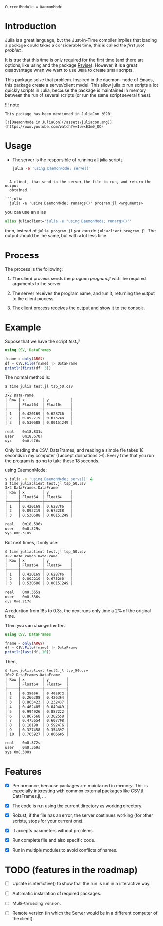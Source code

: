 ```@meta
CurrentModule = DaemonMode
```

# Introduction

Julia is a great language, but the Just-in-Time compiler implies that loading a
package could takes a considerable time, this is called the _first plot
problem_. 

It is true that this time is only required for the first time (and there are
options, like using and the package
[Revise](https://github.com/timholy/Revise.jl)). However, it is a great
disadvantage when we want to use Julia to create small scripts.

This package solve that problem. Inspired in the daemon-mode of Emacs, this
package create a server/client model. This allow julia to run scripts a lot
quickly scripts in Julia, because the package is maintained in memory between
the run of several scripts (or run the same script several times).

!!! note

    This package has been mentioned in JuliaCon 2020!
    
    [![DaemonMode in JuliaCon](/assets/juliacon.png)](https://www.youtube.com/watch?v=IuwxE3m0_QQ)

# Usage

- The server is the responsible of running all julia scripts.
 
  ```julia
  julia -e 'using DaemonMode; serve()'
```

- A client, that send to the server the file to run, and return the output
  obtained.
  
```julia
  julia -e 'using DaemonMode; runargs()' program.jl <arguments>
```

  you can use an alias 
  ```sh
  alias juliaclient='julia -e "using DaemonMode; runargs()"'
```
  
then, instead of `julia program.jl` you can do `juliaclient program.jl`. The
output should be the same, but with a lot less time.
  
# Process

The process is the following:

1. The client process sends the program *program.jl* with the required arguments
   to the server.
   
2. The server receives the program name, and run it, returning the output to the
   client process. 

3. The client process receives the output and show it to the console.

# Example

Supose that we have the script *test.jl*

```julia
using CSV, DataFrames

fname = only(ARGS)
df = CSV.File(fname) |> DataFrame
println(first(df, 3))
```

The normal method is:

```sh
$ time julia test.jl tsp_50.csv
...
3×2 DataFrame
│ Row │ x        │ y          │
│     │ Float64  │ Float64    │
├─────┼──────────┼────────────┤
│ 1   │ 0.420169 │ 0.628786   │
│ 2   │ 0.892219 │ 0.673288   │
│ 3   │ 0.530688 │ 0.00151249 │

real	0m18.831s
user	0m18.670s
sys     0m0.476s
```

Only loading the CSV, DataFrames, and reading a simple file takes 18 seconds in
my computer (I accept donnations :-)). Every time that you run the program is
going to take these 18 seconds. 

using DaemonMode:

```sh
$ julia -e 'using DaemonMode; serve()' &
$ time juliaclient test.jl tsp_50.csv
3×2 DataFrames.DataFrame
│ Row │ x        │ y          │
│     │ Float64  │ Float64    │
├─────┼──────────┼────────────┤
│ 1   │ 0.420169 │ 0.628786   │
│ 2   │ 0.892219 │ 0.673288   │
│ 3   │ 0.530688 │ 0.00151249 │

real	0m18.596s
user	0m0.329s
sys	0m0.318s
```

But next times, it only use:

```sh
$ time juliaclient test.jl tsp_50.csv
3×2 DataFrames.DataFrame
│ Row │ x        │ y          │
│     │ Float64  │ Float64    │
├─────┼──────────┼────────────┤
│ 1   │ 0.420169 │ 0.628786   │
│ 2   │ 0.892219 │ 0.673288   │
│ 3   │ 0.530688 │ 0.00151249 │

real	0m0.355s
user	0m0.336s
sys	0m0.317s
```

A reduction from 18s to 0.3s, the next runs only time a 2% of the original time. 

Then you can change the file:

```julia
using CSV, DataFrames

fname = only(ARGS)
df = CSV.File(fname) |> DataFrame
println(last(df, 10))
```

Then, 
```sh
$ time juliaclient test2.jl tsp_50.csv
10×2 DataFrames.DataFrame
│ Row │ x        │ y        │
│     │ Float64  │ Float64  │
├─────┼──────────┼──────────┤
│ 1   │ 0.25666  │ 0.405932 │
│ 2   │ 0.266308 │ 0.426364 │
│ 3   │ 0.865423 │ 0.232437 │
│ 4   │ 0.462485 │ 0.049489 │
│ 5   │ 0.994926 │ 0.887222 │
│ 6   │ 0.867568 │ 0.302558 │
│ 7   │ 0.475654 │ 0.607708 │
│ 8   │ 0.18198  │ 0.592476 │
│ 9   │ 0.327458 │ 0.354397 │
│ 10  │ 0.765927 │ 0.806685 │

real	0m0.372s
user	0m0.369s
sys	0m0.300s
```

# Features

- [X] Performance, because packages are maintained in memory. This is especially interesting with common external packages like CSV.jl, DataFrames.jl, ...

- [X] The code is run using the current directory as working directory.

- [X] Robust, if the file has an error, the server continues working (for other scripts, stops for your current one).

- [X] It accepts parameters without problems.

- [X] Run complete file and also specific code.

- [X] Run in multiple modules to avoid conflicts of names.

# TODO (features in the roadmap)

- [ ] Update isinteractive() to show that the run is run in a interactive way.

- [ ] Automatic installation of required packages.

- [ ] Multi-threading version.

- [ ] Remote version (in which the Server would be in a different computer of the client).
